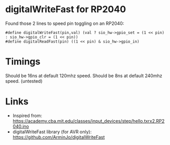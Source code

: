 digitalWriteFast for RP2040
===========================

Found those 2 lines to speed pin toggling on an RP2040:

```
#define digitalWriteFast(pin,val) (val ? sio_hw->gpio_set = (1 << pin) : sio_hw->gpio_clr = (1 << pin))
#define digitalReadFast(pin) ((1 << pin) & sio_hw->gpio_in)
```

Timings
=======

Should be 16ns at default 120mhz speed.
Should be 8ns at default 240mhz speed. (untested)

Links
=====

* Inspired from: https://academy.cba.mit.edu/classes/input_devices/step/hello.txrx2.RP2040.ino
* digitalWriteFast library (for AVR only): https://github.com/ArminJo/digitalWriteFast
